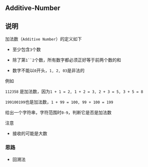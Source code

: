 ## Additive-Number

## 说明

加法数（`Additive Number`）的定义如下

- 至少包含`3`个数

- 除了第`1``2`个数，所有数字都必须正好等于前两个数的和

- 数字不能以`0`开头，`1, 2, 03`是非法的

例如

`112358` 是加法数，因为`1 + 1 = 2, 1 + 2 = 3, 2 + 3 = 5, 3 + 5 = 8`

`199100199`也是加法数，`1 + 99 = 100, 99 + 100 = 199`

给出一个字符串，字符范围时`0-9`，判断它是否是加法数

注意

- 接收的可能是大数

### 思路

- 回溯法